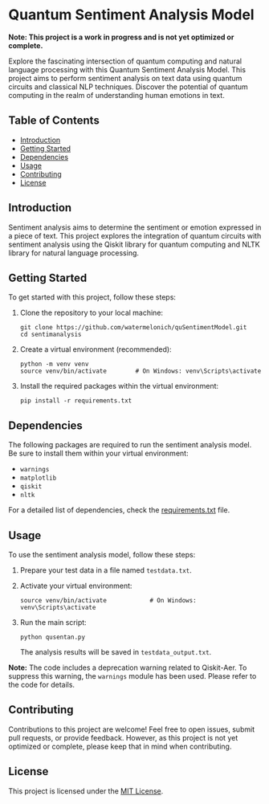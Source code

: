 # Quantum Sentiment Analysis Model

**Note: This project is a work in progress and is not yet optimized or complete.**

Explore the fascinating intersection of quantum computing and natural language processing with this Quantum Sentiment Analysis Model. This project aims to perform sentiment analysis on text data using quantum circuits and classical NLP techniques. Discover the potential of quantum computing in the realm of understanding human emotions in text.

## Table of Contents

- [Introduction](#introduction)
- [Getting Started](#getting-started)
- [Dependencies](#dependencies)
- [Usage](#usage)
- [Contributing](#contributing)
- [License](#license)

## Introduction

Sentiment analysis aims to determine the sentiment or emotion expressed in a piece of text. This project explores the integration of quantum circuits with sentiment analysis using the Qiskit library for quantum computing and NLTK library for natural language processing.

## Getting Started

To get started with this project, follow these steps:

1. Clone the repository to your local machine:

    ```
    git clone https://github.com/watermelonich/quSentimentModel.git
    cd sentimanalysis
    ```

2. Create a virtual environment (recommended):

    ```
    python -m venv venv
    source venv/bin/activate        # On Windows: venv\Scripts\activate
    ```

3. Install the required packages within the virtual environment:

    ```
    pip install -r requirements.txt
    ```

## Dependencies

The following packages are required to run the sentiment analysis model. Be sure to install them within your virtual environment:

- `warnings`
- `matplotlib`
- `qiskit`
- `nltk`

For a detailed list of dependencies, check the [requirements.txt](requirements.txt) file.

## Usage

To use the sentiment analysis model, follow these steps:

1. Prepare your test data in a file named `testdata.txt`.

2. Activate your virtual environment:

    ```
    source venv/bin/activate            # On Windows: venv\Scripts\activate
    ```

3. Run the main script:

    ```
    python qusentan.py
    ```

   The analysis results will be saved in `testdata_output.txt`.

**Note:** The code includes a deprecation warning related to Qiskit-Aer. To suppress this warning, the `warnings` module has been used. Please refer to the code for details.

## Contributing

Contributions to this project are welcome! Feel free to open issues, submit pull requests, or provide feedback. However, as this project is not yet optimized or complete, please keep that in mind when contributing.

## License

This project is licensed under the [MIT License](LICENSE).
